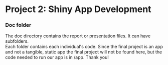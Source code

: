# Project 2: Shiny App Development

### Doc folder

The doc directory contains the report or presentation files. It can have subfolders.  
Each folder contains each individual's code. Since the final project is an app and not a tangible, static app the final project will not be found here, but the code needed to run our app is in /app.
Thank you!
